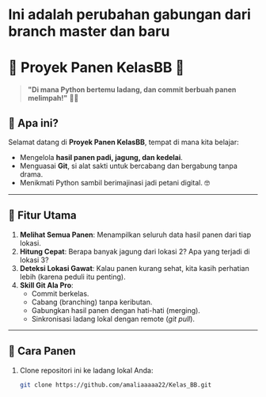 # Ini adalah perubahan gabungan dari branch master dan baru

# 🌟 Proyek Panen KelasBB 🌾

> **"Di mana Python bertemu ladang, dan commit berbuah panen melimpah!"** 🚜✨

## 🧐 Apa ini?
Selamat datang di **Proyek Panen KelasBB**, tempat di mana kita belajar:  
- Mengelola **hasil panen padi, jagung, dan kedelai**.  
- Menguasai **Git**, si alat sakti untuk bercabang dan bergabung tanpa drama.  
- Menikmati Python sambil berimajinasi jadi petani digital. 🤓  

---

## 🎯 Fitur Utama
1. **Melihat Semua Panen**: Menampilkan seluruh data hasil panen dari tiap lokasi.  
2. **Hitung Cepat**: Berapa banyak jagung dari lokasi 2? Apa yang terjadi di lokasi 3?  
3. **Deteksi Lokasi Gawat**: Kalau panen kurang sehat, kita kasih perhatian lebih (karena peduli itu penting).  
4. **Skill Git Ala Pro**:  
   - Commit berkelas.  
   - Cabang (branching) tanpa keributan.  
   - Gabungkan hasil panen dengan hati-hati (merging).  
   - Sinkronisasi ladang lokal dengan remote (*git pull*).  

---

## 🚀 Cara Panen
1. Clone repositori ini ke ladang lokal Anda:
   ```bash
   git clone https://github.com/amaliaaaaa22/Kelas_BB.git   
